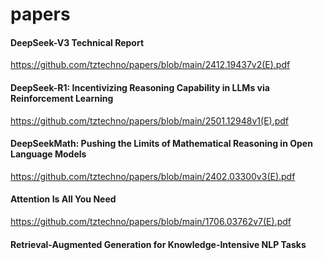 # papers



#### DeepSeek-V3 Technical Report
https://github.com/tztechno/papers/blob/main/2412.19437v2(E).pdf

#### DeepSeek-R1: Incentivizing Reasoning Capability in LLMs via Reinforcement Learning
https://github.com/tztechno/papers/blob/main/2501.12948v1(E).pdf

#### DeepSeekMath: Pushing the Limits of Mathematical Reasoning in Open Language Models
https://github.com/tztechno/papers/blob/main/2402.03300v3(E).pdf

#### Attention Is All You Need
https://github.com/tztechno/papers/blob/main/1706.03762v7(E).pdf

#### Retrieval-Augmented Generation for Knowledge-Intensive NLP Tasks


